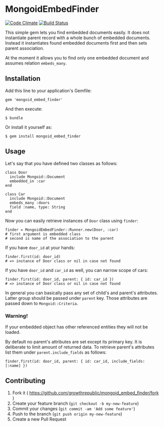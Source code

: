 # MongoidEmbedFinder

[![Code Climate](https://codeclimate.com/github/growthrepublic/mongoid_embed_finder.png)](https://codeclimate.com/github/growthrepublic/mongoid_embed_finder)
[![Build Status](https://travis-ci.org/growthrepublic/mongoid_embed_finder.svg?branch=master)](https://travis-ci.org/growthrepublic/mongoid_embed_finder)

This simple gem lets you find embedded documents easily. It does not instantiate parent record with a whole bunch of embedded documents. Instead it instantiates found embedded documents first and then sets parent association.

At the moment it allows you to find only one embedded document and assumes relation `embeds_many`.

## Installation

Add this line to your application's Gemfile:

    gem 'mongoid_embed_finder'

And then execute:

    $ bundle

Or install it yourself as:

    $ gem install mongoid_embed_finder

## Usage

Let's say that you have defined two classes as follows:

    class Door
      include Mongoid::Document
      embedded_in :car
    end

    class Car
      include Mongoid::Document
      embeds_many :doors
      field :name, type: String
    end

Now you can easily retrieve instances of `Door` class using `finder`:

    finder = MongoidEmbedFinder::Runner.new(Door, :car)
    # first argument is embedded class
    # second is name of the association to the parent

If you have `door_id` at your hands:

    finder.first(id: door_id)
    # => instance of Door class or nil in case not found

If you have `door_id` and `car_id` as well, you can narrow scope of cars:

    finder.first(id: door_id, parent: { id: car_id })
    # => instance of Door class or nil in case not found

In general you can basically pass any set of child's and parent's attributes.
Latter group should be passed under `parent` key. Those attributes are passed down to `Mongoid::Criteria`.

### Warning!

If your embedded object has other referenced entities they will not be loaded.

By default no parent's attributes are set except its primary key. It is deliberate to limit
amount of returned data.
To retrieve parent's attributes list them under `parent.include_fields` as follows:

    finder.first(id: door_id, parent: { id: car_id, include_fields: [:name] })

## Contributing

1. Fork it ( https://github.com/growthrepublic/mongoid_embed_finder/fork )
2. Create your feature branch (`git checkout -b my-new-feature`)
3. Commit your changes (`git commit -am 'Add some feature'`)
4. Push to the branch (`git push origin my-new-feature`)
5. Create a new Pull Request
